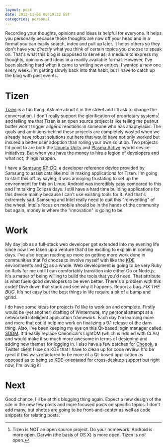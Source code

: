 ```yaml
---
layout: post
date: 2013-11-06 00:19:32 EST
categories: personal
---
```


Recording your thoughts, opinions and ideas is helpful for everyone. It helps
you personally because those thoughts are now off your head and in a format
you can easily search, index and pull up later. It helps others so they don't
have *you directly* what you think of certain topics you choose to speak on.
That's what this blog is supposed to serve as; a medium to express my
thoughts, opinions and ideas in a readily available format. However, I've been
slacking hard when it came to writing new entries; I wanted a new one every
week. I'm getting slowly back into that habit, but I have to catch up the blog
with past events.

# Tizen

[Tizen][] is a fun thing. Ask me about it in the street and I'll ask to change
the conversation. I don't really support the glorification of proprietary
systems[^1] and telling me that Tizen is an open source project is like
telling me peanut butter won't trigger allgeric reactions in someone who has
anaphylaxis. The goals and ambitions behind these projects are completely
wasted when we already have robust solutions out here that would have not only
worked but insured a better user adoption than rolling your own solution. Two
projects I'd point to are both the [Ubuntu Unity][] and [Plasma Active][]
hybrid device initiatives. But when you have the money to hire a legion of
developers and what not; things happen.

I have a [Samsung RP-DQ][rpdq], a developer reference device provided by
Samsung to assist cats like moi in making applications for Tizen. I'm going to
start this off by saying; it was annoying frustating to set up the environment
for this on Linux. Android was incredibly easy compared to this and I'm
talking Eclipse days. I still have a hard time building applications for this
device mainly because I can't use existing tools for it. And that's extremely
sad. Samsung and Intel really need to quit this "reinventing" of the wheel.
Intel's focus on mobile should be in the hands of the community but again,
money is where the "innovation" is going to be.

# Work

My day job as a full-stack web developer got extended into my evening life
since now I've taken up a venture that'd be exciting to explain in coming
days. I've also begun reading up more on getting more work done in communities
that I'd choose to involve myself with like the [KDE][] environments and
[Qt][] as a whole. Web development is going to be very Ruby on Rails for me
until I can comfortably transition into either Go or Node.js; it's a matter of
being willing to build the tools that you'd need. That attribute is what fuels
good developers to be even better. There's a problem with this code? Dive down
that stack and see why it happens. Report a bug. *FIX THE BUG*. It's not easy
but the best things in life require a bit of a bump and grind.

I do have some ideas for projects I'd like to work on and complete. Firstly
would be (yet another) drafting of Wintermute, my personal attempt at a
networked intelligent application framework. Each day I'm learning more and
more that could help me work on finalizing a 0.1 release of the darn thing.
Also, I've been keeping my eye on this Qt-based login manager called [SDDM][].
It'd easily replace Canonical's LightDM (which is riddled with CLAs) and would
make it so much more awesome in terms of designing and adding new themes for
logging in. I also have a few patches for [Choqok][], a Twitter client I use
on KDE that I have to clean up for code review. It'd be great if this was
refactored to be more of a Qt-based application as opposed as to being so
KDE-orientated for cross-desktop support but right now, I'm loving it!

# Next

Good chance, I'll be at this blogging thing again. Expect a new design of the
site in the new few posts and more focused posts on specific topics. I don't
add many, but photos are going to be front-and-center as well as code snippets
for relating posts.

[Tizen]: https://en.wikipedia.org/wiki/Tizen
[Choqok]: http://choqok.gnufolks.org/
[SDDM]: https://github.com/sddm/sddm
[KDE]: http://kde.org
[Qt]: http://qt-project.org
[Ubuntu Unity]: http://unity.ubuntu.com
[Plasma Active]: http://plasma-active.org
[rpdq]: https://wiki.tizen.org/wiki/Reference_Device-PQ
[^1]: Tizen is NOT an open source project. Do your homework. Android is more
open. Darwin (the basis of OS X) is more open. Tizen is *not* open.

